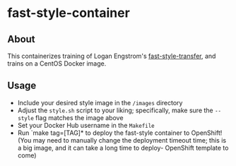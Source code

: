 # fast-style-container

## About 
This containerizes training of Logan Engstrom's [fast-style-transfer](https://github.com/lengstrom/fast-style-transfer), and trains on a CentOS Docker image.

## Usage
* Include your desired style image in the `/images` directory
* Adjust the `style.sh` script to your liking; specifically, make sure the `--style` flag matches the image above
* Set your Docker Hub username in the `Makefile`
* Run `make tag=[TAG]* to deploy the fast-style container to OpenShift! (You may need to manually change the deployment timeout time; this is a big image, and it can take a long time to deploy- OpenShift template to come)

